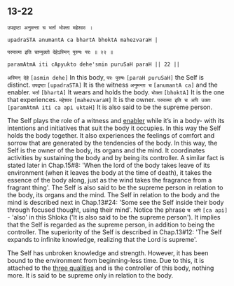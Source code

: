 ## 13-22


```shloka-sa
उपद्रष्टा अनुमन्ता च भर्ता भोक्ता महेश्वरः ।
```
```shloka-sa-hk
upadraSTA anumantA ca bhartA bhoktA mahezvaraH |
```
```shloka-sa
परमात्मा इति चाप्युक्तो देहेऽस्मिन् पुरुषः परः ॥ २२ ॥
```
```shloka-sa-hk
paramAtmA iti cApyukto dehe'smin puruSaH paraH || 22 ||
```

`अस्मिन् देहे` `[asmin dehe]` In this body, `परः पुरुषः` `[paraH puruSaH]` the Self is distinct. `उपद्रष्टा` `[upadraSTA]` It is the witness `अनुमन्ता च` `[anumantA ca]` and the enabler. `भर्ता` `[bhartA]` It wears and holds the body. `भोक्ता` `[bhoktA]` It is the one that experiences. `महेश्वरः` `[mahezvaraH]` It is the owner. `परमात्मा इति च अपि उक्तः` `[paramAtmA iti ca api uktaH]` It is also said to be the supreme person.

The Self plays the role of a witness and [enabler](self_initiates_action) while it’s in a body- with its intentions and initiatives that suit the body it occupies. In this way the Self holds the body together. 
It also experiences the feelings of comfort and sorrow that are generated by the tendencies of the body. In this way, the Self is the owner of the body, its organs and the mind. It coordinates activities by sustaining the body and by being its controller. 
A similar fact is stated later in Chap.15#8: 'When the lord of the body takes leave of its environment (when it leaves the body at the time of death), it takes the essence of the body along, just as the wind takes the fragrance from a fragrant thing'.
The Self is also said to be the supreme person in relation to the body, its organs and the mind. The Self in relation to the body and the mind is described next in Chap.13#24: 'Some see the Self inside their body through focused thought, using their mind'.
Notice the phrase `च अपि` `[ca api]` - 'also' in this Shloka ('It is also said to be the supreme person'). It implies that the Self is regarded as the supreme person, in addition to being the controller. The superiority of the Self is described in Chap.13#12: 'The Self expands to infinite knowledge, realizing that the Lord is supreme'.



The Self has unbroken knowledge and strength. However, it has been bound to the environment from beginning-less time. Due to this, it is attached to the [three qualities](satva_rajas_tamas) and is the controller of this body, nothing more. It is said to be supreme only in relation to the body.

